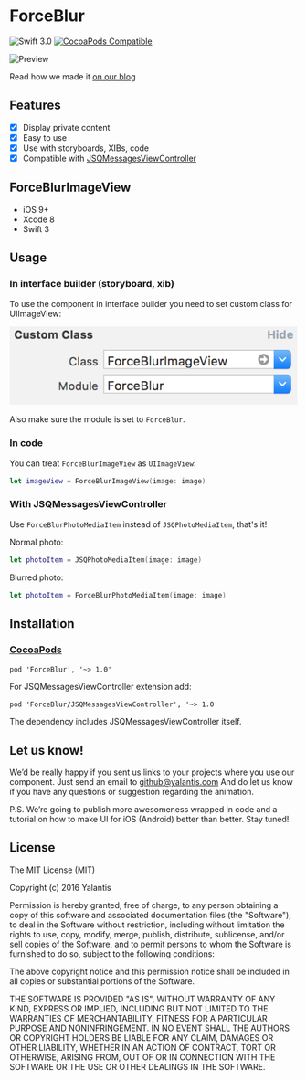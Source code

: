 # ForceBlur

![Swift 3.0](https://img.shields.io/badge/Swift-3.0-orange.svg)
[![CocoaPods Compatible](https://img.shields.io/cocoapods/v/ForceBlur.svg)](https://img.shields.io/cocoapods/v/ForceBlur.svg)

![Preview](Resources/preview.gif)

Read how we made it [on our blog]()

## Features

- [x] Display private content
- [x] Easy to use
- [x] Use with storyboards, XIBs, code
- [x] Compatible with [JSQMessagesViewController](https://github.com/jessesquires/JSQMessagesViewController)

## ForceBlurImageView

- iOS 9+
- Xcode 8
- Swift 3

## Usage

### In interface builder (storyboard, xib)

To use the component in interface builder you need to set custom class for UIImageView:

![Install using interface builder](Resources/install_interface_builder.png)

Also make sure the module is set to `ForceBlur`.

### In code

You can treat `ForceBlurImageView` as `UIImageView`:

``` swift
let imageView = ForceBlurImageView(image: image)
```

### With JSQMessagesViewController

Use `ForceBlurPhotoMediaItem` instead of `JSQPhotoMediaItem`, that's it!

Normal photo:

``` swift
let photoItem = JSQPhotoMediaItem(image: image)
```

Blurred photo:

``` swift
let photoItem = ForceBlurPhotoMediaItem(image: image)
```

## Installation

### [CocoaPods](https://cocoapods.org/)

```
pod 'ForceBlur', '~> 1.0'
```

For JSQMessagesViewController extension add:

```
pod 'ForceBlur/JSQMessagesViewController', '~> 1.0'
```

The dependency includes JSQMessagesViewController itself.

## Let us know!

We’d be really happy if you sent us links to your projects where you use our component. Just send an email to github@yalantis.com And do let us know if you have any questions or suggestion regarding the animation. 

P.S. We’re going to publish more awesomeness wrapped in code and a tutorial on how to make UI for iOS (Android) better than better. Stay tuned!

## License

The MIT License (MIT)

Copyright (c) 2016 Yalantis

Permission is hereby granted, free of charge, to any person obtaining a copy
of this software and associated documentation files (the "Software"), to deal
in the Software without restriction, including without limitation the rights
to use, copy, modify, merge, publish, distribute, sublicense, and/or sell
copies of the Software, and to permit persons to whom the Software is
furnished to do so, subject to the following conditions:

The above copyright notice and this permission notice shall be included in all
copies or substantial portions of the Software.

THE SOFTWARE IS PROVIDED "AS IS", WITHOUT WARRANTY OF ANY KIND, EXPRESS OR
IMPLIED, INCLUDING BUT NOT LIMITED TO THE WARRANTIES OF MERCHANTABILITY,
FITNESS FOR A PARTICULAR PURPOSE AND NONINFRINGEMENT. IN NO EVENT SHALL THE
AUTHORS OR COPYRIGHT HOLDERS BE LIABLE FOR ANY CLAIM, DAMAGES OR OTHER
LIABILITY, WHETHER IN AN ACTION OF CONTRACT, TORT OR OTHERWISE, ARISING FROM,
OUT OF OR IN CONNECTION WITH THE SOFTWARE OR THE USE OR OTHER DEALINGS IN THE
SOFTWARE.

